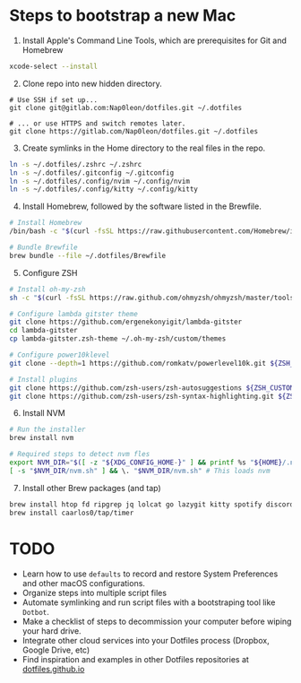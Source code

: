 # Steps to bootstrap a new Mac

1. Install Apple's Command Line Tools, which are prerequisites for Git and Homebrew

```bash
xcode-select --install
```

2. Clone repo into new hidden directory.

```
# Use SSH if set up...
git clone git@gitlab.com:Nap0leon/dotfiles.git ~/.dotfiles

# ... or use HTTPS and switch remotes later.
git clone https://gitlab.com/Nap0leon/dotfiles.git ~/.dotfiles
```

3. Create symlinks in the Home directory to the real files in the repo.

```bash
ln -s ~/.dotfiles/.zshrc ~/.zshrc
ln -s ~/.dotfiles/.gitconfig ~/.gitconfig
ln -s ~/.dotfiles/.config/nvim ~/.config/nvim
ln -s ~/.dotfiles/.config/kitty ~/.config/kitty
```

4. Install Homebrew, followed by the software listed in the Brewfile.

```bash
# Install Homebrew
/bin/bash -c "$(curl -fsSL https://raw.githubusercontent.com/Homebrew/install/HEAD/install.sh)"

# Bundle Brewfile
brew bundle --file ~/.dotfiles/Brewfile
```

5. Configure ZSH

```bash
# Install oh-my-zsh
sh -c "$(curl -fsSL https://raw.github.com/ohmyzsh/ohmyzsh/master/tools/install.sh)"

# Configure lambda gitster theme
git clone https://github.com/ergenekonyigit/lambda-gitster
cd lambda-gitster
cp lambda-gitster.zsh-theme ~/.oh-my-zsh/custom/themes

# Configure power10klevel
git clone --depth=1 https://github.com/romkatv/powerlevel10k.git ${ZSH_CUSTOM:-$HOME/.oh-my-zsh/custom}/themes/powerlevel10k

# Install plugins
git clone https://github.com/zsh-users/zsh-autosuggestions ${ZSH_CUSTOM:-~/.oh-my-zsh/custom}/plugins/zsh-autosuggestions
git clone https://github.com/zsh-users/zsh-syntax-highlighting.git ${ZSH_CUSTOM:-~/.oh-my-zsh/custom}/plugins/zsh-syntax-highlighting
```

6. Install NVM

```bash
# Run the installer
brew install nvm

# Required steps to detect nvm fles
export NVM_DIR="$([ -z "${XDG_CONFIG_HOME-}" ] && printf %s "${HOME}/.nvm" || printf %s "${XDG_CONFIG_HOME}/nvm")"
[ -s "$NVM_DIR/nvm.sh" ] && \. "$NVM_DIR/nvm.sh" # This loads nvm
```

7. Install other Brew packages (and tap)
```bash
brew install htop fd ripgrep jq lolcat go lazygit kitty spotify discord neovim
brew install caarlos0/tap/timer
```

# TODO

-   Learn how to use `defaults` to record and restore System Preferences and other macOS configurations.
-   Organize steps into multiple script files
-   Automate symlinking and run script files with a bootstraping tool like `Dotbot`.
-   Make a checklist of steps to decommission your computer before wiping your hard drive.
-   Integrate other cloud services into your Dotfiles process (Dropbox, Google Drive, etc)
-   Find inspiration and examples in other Dotfiles repositories at [dotfiles.github.io](https://dotfiles.github.io)
